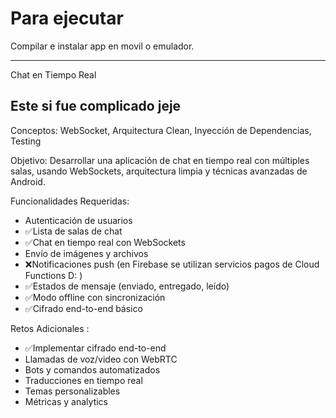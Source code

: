 # Para ejecutar

Compilar e instalar app en movil o emulador.

------------


Chat en Tiempo Real

## Este si fue complicado jeje

Conceptos: WebSocket, Arquitectura Clean, Inyección de Dependencias, Testing 

Objetivo: Desarrollar una aplicación de chat en tiempo real con múltiples salas, usando WebSockets, arquitectura limpia y técnicas avanzadas de Android. 

Funcionalidades Requeridas: 
- Autenticación de usuarios 
 - ✅Lista de salas de chat 
 - ✅Chat en tiempo real con WebSockets 
 - Envío de imágenes y archivos 
 - ❌Notificaciones push (en Firebase se utilizan servicios pagos de Cloud Functions D: )
 - ✅Estados de mensaje (enviado, entregado, leído) 
 - ✅Modo offline con sincronización 
- ✅Cifrado end-to-end básico

Retos Adicionales :
 - ✅Implementar cifrado end-to-end 
 - Llamadas de voz/video con WebRTC 
 - Bots y comandos automatizados 
 - Traducciones en tiempo real 
 - Temas personalizables 
 - Métricas y analytics 
